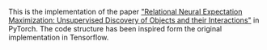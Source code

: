 
This is the implementation of the paper ["Relational Neural Expectation Maximization: Unsupervised Discovery of Objects and their Interactions"](https://openreview.net/pdf?id=SJ4z0Gb0W) in PyTorch. The code structure has been inspired form the original implementation in Tensorflow. 
